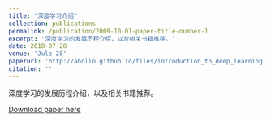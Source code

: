 ```yaml
---
title: "深度学习介绍"
collection: publications
permalink: /publication/2009-10-01-paper-title-number-1
excerpt: '深度学习的发展历程介绍，以及相关书籍推荐。'
date: 2018-07-28
venue: 'Jule 28'
paperurl: 'http://abollo.github.io/files/introduction_to_deep_learning.pdf'
citation: ''
---
```

深度学习的发展历程介绍，以及相关书籍推荐。

[Download paper here](http://abollo.github.io/files/introduction_to_deep_learning.pdf)

